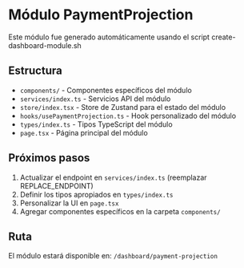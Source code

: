 # Módulo PaymentProjection

Este módulo fue generado automáticamente usando el script create-dashboard-module.sh

## Estructura

- `components/` - Componentes específicos del módulo
- `services/index.ts` - Servicios API del módulo
- `store/index.tsx` - Store de Zustand para el estado del módulo
- `hooks/usePaymentProjection.ts` - Hook personalizado del módulo
- `types/index.ts` - Tipos TypeScript del módulo
- `page.tsx` - Página principal del módulo

## Próximos pasos

1. Actualizar el endpoint en `services/index.ts` (reemplazar REPLACE_ENDPOINT)
2. Definir los tipos apropiados en `types/index.ts`
3. Personalizar la UI en `page.tsx`
4. Agregar componentes específicos en la carpeta `components/`

## Ruta

El módulo estará disponible en: `/dashboard/payment-projection`
